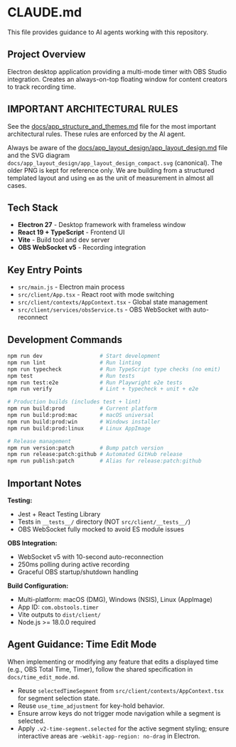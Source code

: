 # CLAUDE.md

This file provides guidance to AI agents working with this repository.

## Project Overview

Electron desktop application providing a multi-mode timer with OBS Studio integration. Creates an always-on-top floating window for content creators to track recording time.

## IMPORTANT ARCHITECTURAL RULES

See the [docs/app_structure_and_themes.md](docs/app_structure_and_themes.md) file for the most important architectural rules. These rules are enforced by the AI agent.

Always be aware of the [docs/app_layout_design/app_layout_design.md](docs/app_layout_design/app_layout_design.md) file and the SVG diagram `docs/app_layout_design/app_layout_design_compact.svg` (canonical). The older PNG is kept for reference only. We are building from a structured templated layout and using `em` as the unit of measurement in almost all cases.

## Tech Stack

- **Electron 27** - Desktop framework with frameless window
- **React 19 + TypeScript** - Frontend UI
- **Vite** - Build tool and dev server
- **OBS WebSocket v5** - Recording integration

## Key Entry Points

- `src/main.js` - Electron main process
- `src/client/App.tsx` - React root with mode switching
- `src/client/contexts/AppContext.tsx` - Global state management
- `src/client/services/obsService.ts` - OBS WebSocket with auto-reconnect

## Development Commands

```bash
npm run dev                  # Start development
npm run lint                 # Run linting
npm run typecheck            # Run TypeScript type checks (no emit)
npm test                     # Run tests
npm run test:e2e             # Run Playwright e2e tests
npm run verify               # Lint + typecheck + unit + e2e

# Production builds (includes test + lint)
npm run build:prod           # Current platform
npm run build:prod:mac       # macOS universal
npm run build:prod:win       # Windows installer
npm run build:prod:linux     # Linux AppImage

# Release management
npm run version:patch        # Bump patch version
npm run release:patch:github # Automated GitHub release
npm run publish:patch        # Alias for release:patch:github
```

## Important Notes

**Testing:**
- Jest + React Testing Library
- Tests in `__tests__/` directory (NOT `src/client/__tests__/`)
- OBS WebSocket fully mocked to avoid ES module issues

**OBS Integration:**
- WebSocket v5 with 10-second auto-reconnection
- 250ms polling during active recording
- Graceful OBS startup/shutdown handling

**Build Configuration:**
- Multi-platform: macOS (DMG), Windows (NSIS), Linux (AppImage)
- App ID: `com.obstools.timer`
- Vite outputs to `dist/client/`
- Node.js >= 18.0.0 required

## Agent Guidance: Time Edit Mode

When implementing or modifying any feature that edits a displayed time (e.g., OBS Total Time, Timer), follow the shared specification in `docs/time_edit_mode.md`.

- Reuse `selectedTimeSegment` from `src/client/contexts/AppContext.tsx` for segment selection state.
- Reuse `use_time_adjustment` for key-hold behavior.
- Ensure arrow keys do not trigger mode navigation while a segment is selected.
- Apply `.v2-time-segment.selected` for the active segment styling; ensure interactive areas are `-webkit-app-region: no-drag` in Electron.
